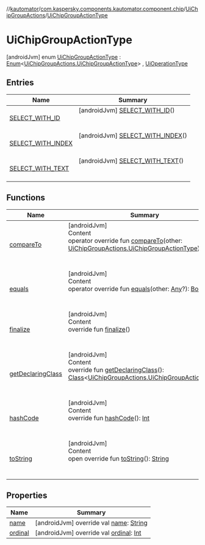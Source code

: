 //[kautomator](../../../index.md)/[com.kaspersky.components.kautomator.component.chip](../../index.md)/[UiChipGroupActions](../index.md)/[UiChipGroupActionType](index.md)



# UiChipGroupActionType  
 [androidJvm] enum [UiChipGroupActionType](index.md) : [Enum](https://kotlinlang.org/api/latest/jvm/stdlib/kotlin/-enum/index.html)<[UiChipGroupActions.UiChipGroupActionType](index.md)> , [UiOperationType](../../../com.kaspersky.components.kautomator.intercept.operation/-ui-operation-type/index.md)   


## Entries  
  
|  Name|  Summary| 
|---|---|
| [SELECT_WITH_ID](-s-e-l-e-c-t_-w-i-t-h_-i-d/index.md)|  [androidJvm] [SELECT_WITH_ID](-s-e-l-e-c-t_-w-i-t-h_-i-d/index.md)()  <br>  <br>   <br>
| [SELECT_WITH_INDEX](-s-e-l-e-c-t_-w-i-t-h_-i-n-d-e-x/index.md)|  [androidJvm] [SELECT_WITH_INDEX](-s-e-l-e-c-t_-w-i-t-h_-i-n-d-e-x/index.md)()  <br>  <br>   <br>
| [SELECT_WITH_TEXT](-s-e-l-e-c-t_-w-i-t-h_-t-e-x-t/index.md)|  [androidJvm] [SELECT_WITH_TEXT](-s-e-l-e-c-t_-w-i-t-h_-t-e-x-t/index.md)()  <br>  <br>   <br>


## Functions  
  
|  Name|  Summary| 
|---|---|
| [compareTo](https://kotlinlang.org/api/latest/jvm/stdlib/kotlin/-enum/compare-to.html)| [androidJvm]  <br>Content  <br>operator override fun [compareTo](https://kotlinlang.org/api/latest/jvm/stdlib/kotlin/-enum/compare-to.html)(other: [UiChipGroupActions.UiChipGroupActionType](index.md)): [Int](https://kotlinlang.org/api/latest/jvm/stdlib/kotlin/-int/index.html)  <br><br><br>
| [equals](https://kotlinlang.org/api/latest/jvm/stdlib/kotlin/-enum/equals.html)| [androidJvm]  <br>Content  <br>operator override fun [equals](https://kotlinlang.org/api/latest/jvm/stdlib/kotlin/-enum/equals.html)(other: [Any](https://kotlinlang.org/api/latest/jvm/stdlib/kotlin/-any/index.html)?): [Boolean](https://kotlinlang.org/api/latest/jvm/stdlib/kotlin/-boolean/index.html)  <br><br><br>
| [finalize](https://kotlinlang.org/api/latest/jvm/stdlib/kotlin/-enum/finalize.html)| [androidJvm]  <br>Content  <br>override fun [finalize](https://kotlinlang.org/api/latest/jvm/stdlib/kotlin/-enum/finalize.html)()  <br><br><br>
| [getDeclaringClass](https://kotlinlang.org/api/latest/jvm/stdlib/kotlin/-enum/get-declaring-class.html)| [androidJvm]  <br>Content  <br>override fun [getDeclaringClass](https://kotlinlang.org/api/latest/jvm/stdlib/kotlin/-enum/get-declaring-class.html)(): [Class](https://developer.android.com/reference/kotlin/java/lang/Class.html)<[UiChipGroupActions.UiChipGroupActionType](index.md)>  <br><br><br>
| [hashCode](https://kotlinlang.org/api/latest/jvm/stdlib/kotlin/-enum/hash-code.html)| [androidJvm]  <br>Content  <br>override fun [hashCode](https://kotlinlang.org/api/latest/jvm/stdlib/kotlin/-enum/hash-code.html)(): [Int](https://kotlinlang.org/api/latest/jvm/stdlib/kotlin/-int/index.html)  <br><br><br>
| [toString](https://kotlinlang.org/api/latest/jvm/stdlib/kotlin/-enum/to-string.html)| [androidJvm]  <br>Content  <br>open override fun [toString](https://kotlinlang.org/api/latest/jvm/stdlib/kotlin/-enum/to-string.html)(): [String](https://kotlinlang.org/api/latest/jvm/stdlib/kotlin/-string/index.html)  <br><br><br>


## Properties  
  
|  Name|  Summary| 
|---|---|
| [name](index.md#com.kaspersky.components.kautomator.component.chip/UiChipGroupActions.UiChipGroupActionType/name/#/PointingToDeclaration/)|  [androidJvm] override val [name](index.md#com.kaspersky.components.kautomator.component.chip/UiChipGroupActions.UiChipGroupActionType/name/#/PointingToDeclaration/): [String](https://kotlinlang.org/api/latest/jvm/stdlib/kotlin/-string/index.html)   <br>
| [ordinal](index.md#com.kaspersky.components.kautomator.component.chip/UiChipGroupActions.UiChipGroupActionType/ordinal/#/PointingToDeclaration/)|  [androidJvm] override val [ordinal](index.md#com.kaspersky.components.kautomator.component.chip/UiChipGroupActions.UiChipGroupActionType/ordinal/#/PointingToDeclaration/): [Int](https://kotlinlang.org/api/latest/jvm/stdlib/kotlin/-int/index.html)   <br>

